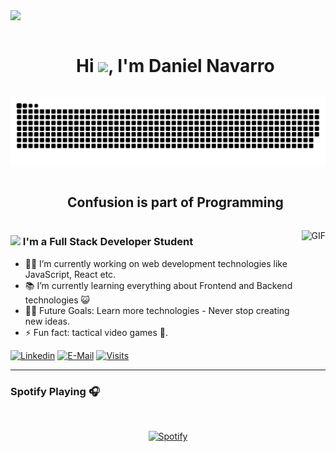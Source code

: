 <!--horizontal divider(gradiant)-->
<img src="https://user-images.githubusercontent.com/73097560/115834477-dbab4500-a447-11eb-908a-139a6edaec5c.gif">

<!--h1 without bottom border-->
<div id="user-content-toc">
  <ul align="center">
    <summary><h1 style="display: inline-block"><b>Hi </b><img src="https://media.giphy.com/media/hvRJCLFzcasrR4ia7z/giphy.gif" width="35">, I'm Daniel Navarro </h1></summary>
  </ul>
</div>


<!--- snake -->
<div align="center">
  <img  src="https://github.com/1999AZZAR/1999AZZAR/blob/main/resources/img/grid-snake.svg"
       alt="snake" /></a>
</div>


<!--h2 without bottom border-->
<div id="user-content-toc">
  <ul align="center">
    <summary><h2 style="display: inline-block">Confusion is part of Programming</h2></summary>
  </ul>
</div>


 <img align="right" alt="GIF" height="160px" src="https://media.giphy.com/media/v1.Y2lkPTc5MGI3NjExOGZvdjg3bWdheWF0enZjanpyNmtnZGZja2piYng0bnRuenk5NXJzMCZlcD12MV9pbnRlcm5hbF9naWZfYnlfaWQmY3Q9Zw/VTtANKl0beDFQRLDTh/giphy.gif" />

 ### <img src="https://media.giphy.com/media/VgCDAzcKvsR6OM0uWg/giphy.gif" width="50"> I'm a Full Stack Developer Student  

- 👨‍💻 I’m currently working on web development technologies like JavaScript, React etc.
- 📚 I’m currently learning everything about Frontend and Backend technologies 😺
- 💪🏼 Future Goals: Learn more technologies - Never stop creating new ideas.
- ⚡ Fun fact: tactical video games 👾.

[![Linkedin](https://img.shields.io/badge/linked-in-369?style=flat-square&logo=linkedin&logoColor=white&color=blue)](https://www.linkedin.com/in/danielnavarrozt)
[![E-Mail](https://img.shields.io/badge/email-reveal-2a8?style=flat-square&logo=gmail&logoColor=white)](mailto:danielkristopher0563@gmail.com)
[![Visits](https://komarev.com/ghpvc/?username=ZaidNc&logo=GitHub&label=github%20visits&color=336699&logoColor=white&style=flat-square)](https://github.com/ZaidNc)


---

### Spotify Playing 🎧

&nbsp;<div align="center">
  [![Spotify](https://novatorem.vercel.app/api/spotify?background_color=0d1117&border_color=ffffff)](https://open.spotify.com/user/omnitenebris)
</div>

<!--
**ZaidNc/ZaidNc** is a ✨ _special_ ✨ repository because its `README.md` (this file) appears on your GitHub profile.

Here are some ideas to get you started:

- 🔭 I’m currently working on ...
- 🌱 I’m currently learning ...
- 👯 I’m looking to collaborate on ...
- 🤔 I’m looking for help with ...
- 💬 Ask me about ...
- 📫 How to reach me: ...
- 😄 Pronouns: ...
- ⚡ Fun fact: ...
-->
